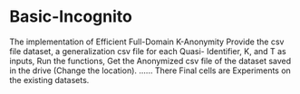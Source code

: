 # Basic-Incognito
The implementation of Efficient Full-Domain K-Anonymity
Provide the csv file dataset, a generalization csv file for each Quasi- Identifier, K, and T as inputs,
Run the functions,
Get the Anonymized csv file of the dataset saved in the drive (Change the location).
......
There Final cells are Experiments on the existing datasets.
